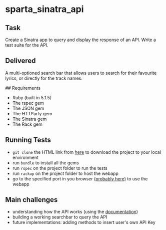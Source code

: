 # sparta_sinatra_api

## Task
Create a Sinatra app to query and display the response of an API. Write a test suite for the API.

## Delivered
A multi-optioned search bar that allows users to search for their favourite lyrics, or directly for the track names.

## Requirements
* Ruby (built in 5.1.5)
* The rspec gem
* The JSON gem
* The HTTParty gem
* The Sinatra gem
* The Rack gem

## Running Tests
* `git clone` the HTML link from [here](https://github.com/MoRUddin/sparta_sinatra_api) to download the project to your local environment
* run `bundle` to install all the gems
* run `rspec` on the project folder to run the tests
* run `rackup` on the project folder to host the webapp
* go to the specified port in you browser [(probably here)](localhost:9292) to use the webapp

## Main challenges
* understanding how the API works (using the [documentation](https://developer.musixmatch.com/documentation))
* building a working searchbar to query the API
* future implementations: adding methods to insert user's own API Key
